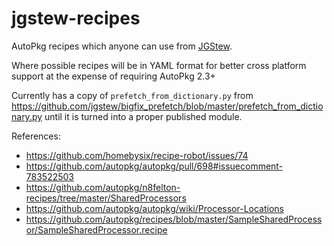 # jgstew-recipes

AutoPkg recipes which anyone can use from [JGStew](https://github.com/jgstew).

Where possible recipes will be in YAML format for better cross platform support at the expense of requiring AutoPkg 2.3+

Currently has a copy of `prefetch_from_dictionary.py` from https://github.com/jgstew/bigfix_prefetch/blob/master/prefetch_from_dictionary.py until it is turned into a proper published module. 



References:
- https://github.com/homebysix/recipe-robot/issues/74
- https://github.com/autopkg/autopkg/pull/698#issuecomment-783522503
- https://github.com/autopkg/n8felton-recipes/tree/master/SharedProcessors 
- https://github.com/autopkg/autopkg/wiki/Processor-Locations
- https://github.com/autopkg/recipes/blob/master/SampleSharedProcessor/SampleSharedProcessor.recipe
